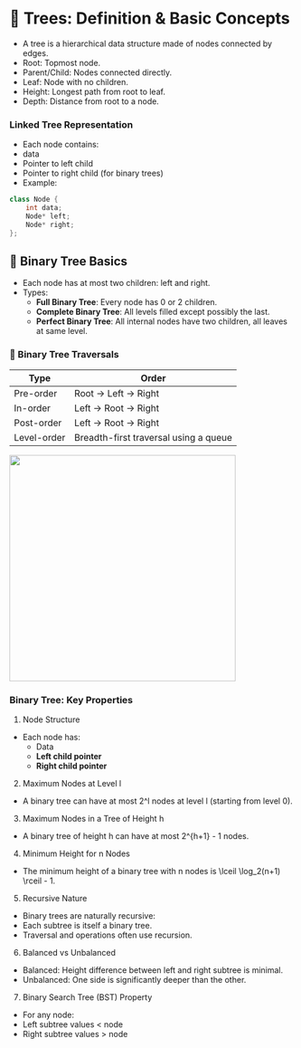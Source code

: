 # 🌳 Trees: Definition & Basic Concepts
- A tree is a hierarchical data structure made of nodes connected by edges.
- Root: Topmost node.
- Parent/Child: Nodes connected directly.
- Leaf: Node with no children.
- Height: Longest path from root to leaf.
- Depth: Distance from root to a node.


### Linked Tree Representation
- Each node contains:
- data
- Pointer to left child
- Pointer to right child (for binary trees)
- Example: 
```cpp
class Node {
    int data;
    Node* left;
    Node* right;
};
```

## 🌲 Binary Tree Basics
- Each node has at most two children: left and right.
- Types:
    - **Full Binary Tree**: Every node has 0 or 2 children.
    - **Complete Binary Tree**: All levels filled except possibly the last.
    - **Perfect Binary Tree**: All internal nodes have two children, all leaves at same level.

### 🔄 Binary Tree Traversals
| Type          | Order               | 
|---------------|---------------------|
| Pre-order     | Root → Left → Right | 
| In-order      | Left → Root → Right | 
| Post-order    | Left → Root → Right |
| Level-order   | Breadth-first traversal using a queue |


<img src="https://media.geeksforgeeks.org/wp-content/uploads/20240811023858/Binary-Tree-Representation.webp" width=400px>

### Binary Tree: Key Properties
1. Node Structure
- Each node has:
    - Data
    - **Left child pointer**
    - **Right child pointer**
2. Maximum Nodes at Level l
- A binary tree can have at most 2^l nodes at level l (starting from level 0).
3. Maximum Nodes in a Tree of Height h
- A binary tree of height h can have at most 2^{h+1} - 1 nodes.
4. Minimum Height for n Nodes
- The minimum height of a binary tree with n nodes is \lceil \log_2(n+1) \rceil - 1.
5. Recursive Nature
- Binary trees are naturally recursive:
- Each subtree is itself a binary tree.
- Traversal and operations often use recursion.
6. Balanced vs Unbalanced
- Balanced: Height difference between left and right subtree is minimal.
- Unbalanced: One side is significantly deeper than the other.
7. Binary Search Tree (BST) Property
- For any node:
- Left subtree values < node
- Right subtree values > node

